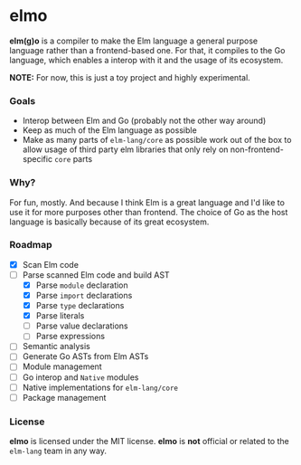 # elmo

**elm(g)o** is a compiler to make the Elm language a general purpose language rather than a frontend-based one. For that, it compiles to the Go language, which enables a interop with it and the usage of its ecosystem.

**NOTE:** For now, this is just a toy project and highly experimental.

### Goals

* Interop between Elm and Go (probably not the other way around)
* Keep as much of the Elm language as possible
* Make as many parts of `elm-lang/core` as possible work out of the box to allow usage of third party elm libraries that only rely on non-frontend-specific `core` parts

### Why?

For fun, mostly. And because I think Elm is a great language and I'd like to use it for more purposes other than frontend. 
The choice of Go as the host language is basically because of its great ecosystem.

### Roadmap

- [x] Scan Elm code
- [ ] Parse scanned Elm code and build AST
  - [x] Parse `module` declaration
  - [x] Parse `import` declarations
  - [x] Parse `type` declarations
  - [x] Parse literals
  - [ ] Parse value declarations
  - [ ] Parse expressions
- [ ] Semantic analysis
- [ ] Generate Go ASTs from Elm ASTs
- [ ] Module management
- [ ] Go interop and `Native` modules
- [ ] Native implementations for `elm-lang/core`
- [ ] Package management

### License

**elmo** is licensed under the MIT license.
**elmo** is **not** official or related to the `elm-lang` team in any way.
